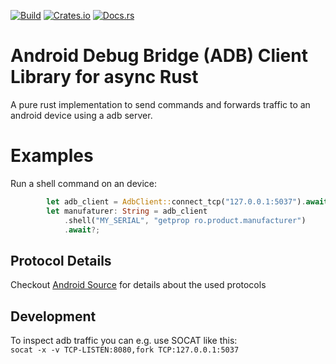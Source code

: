 [![Build](https://github.com/devicelink/adb-client/actions/workflows/build.yaml/badge.svg)](https://github.com/devicelink/adb-client/actions/workflows/build.yaml)
[![Crates.io](https://img.shields.io/crates/v/adb-client.svg)](https://crates.io/crates/adb-client-tokio)
[![Docs.rs](https://docs.rs/adb-client-tokio/badge.svg)](https://docs.rs/adb-client-tokio)

# Android Debug Bridge (ADB) Client Library for async Rust

A pure rust implementation to send commands and forwards traffic to an android device using a adb server.

# Examples

Run a shell command on an device:

```rust
        let adb_client = AdbClient::connect_tcp("127.0.0.1:5037").await?;
        let manufaturer: String = adb_client
            .shell("MY_SERIAL", "getprop ro.product.manufacturer")
            .await?;
```

## Protocol Details

Checkout [Android Source](https://cs.android.com/android/platform/superproject/main/+/main:packages/modules/adb/) for details about the used protocols

## Development

To inspect adb traffic you can e.g. use SOCAT like this:  
```socat -x -v TCP-LISTEN:8080,fork TCP:127.0.0.1:5037```